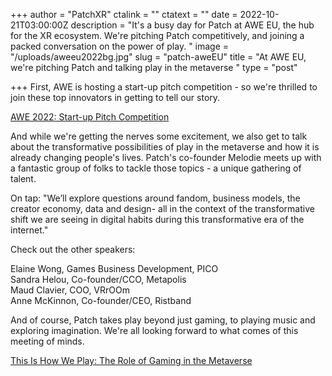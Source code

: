 +++
author = "PatchXR"
ctalink = ""
ctatext = ""
date = 2022-10-21T03:00:00Z
description = "It's a busy day for Patch at AWE EU, the hub for the XR ecosystem. We're pitching Patch competitively, and joining a packed conversation on the power of play. "
image = "/uploads/aweeu2022bg.jpg"
slug = "patch-aweEU"
title = "At AWE EU, we're pitching Patch and talking play in the metaverse "
type = "post"

+++
First, AWE is hosting a start-up pitch competition - so we're thrilled to join these top innovators in getting to tell our story.

[AWE 2022: Start-up Pitch Competition](https://www.awexr.com/eu-2022/startup_pitch)

And while we're getting the nerves some excitement, we also get to talk about the transformative possibilities of play in the metaverse and how it is already changing people's lives. Patch's co-founder Melodie meets up with a fantastic group of folks to tackle those topics - a unique gathering of talent.

On tap: "We’ll explore questions around fandom, business models, the creator economy, data and design- all in the context of the transformative shift we are seeing in digital habits during this transformative era of the internet."

Check out the other speakers:

Elaine Wong, Games Business Development, PICO  
Sandra Helou, Co-founder/CCO, Metapolis  
Maud Clavier, COO, VRrOOm  
Anne McKinnon, Co-founder/CEO, Ristband

And of course, Patch takes play beyond just gaming, to playing music and exploring imagination. We're all looking forward to what comes of this meeting of minds.

[This Is How We Play: The Role of Gaming in the Metaverse](https://www.awexr.com/eu-2022/agenda/3115-this-is-how-we-play-the-role-of-gaming-in-the-meta)